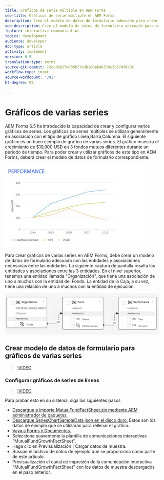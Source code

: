 ```yaml
---
title: Gráficos de serie múltiple en AEM Forms
seo-title: Gráficos de serie múltiple en AEM Forms
description: Cree el modelo de datos de formulario adecuado para crear gráficos de varias series en documentos de impresión y canal web.
seo-description: Cree el modelo de datos de formulario adecuado para crear gráficos de varias series en documentos de impresión y canal web.
feature: interactive-communication
topics: development
audience: developer
doc-type: article
activity: implement
version: 6.5
translation-type: tm+mt
source-git-commit: 22ccd6627a035b37edb180eb4633bc3b57470c0c
workflow-type: tm+mt
source-wordcount: '301'
ht-degree: 0%

---
```



# Gráficos de varias series

AEM Forms 6.5 ha introducido la capacidad de crear y configurar varios gráficos de series. Los gráficos de series múltiples se utilizan generalmente en asociación con el tipo de gráfico Línea,Barra,Columna. El siguiente gráfico es un buen ejemplo de gráfico de varias series. El gráfico muestra el crecimiento de $10,000 USD en 3 fondos mutuos diferentes durante un período de tiempo. Para poder crear y utilizar gráficos de este tipo en AEM Forms, deberá crear el modelo de datos de formulario correspondiente.

![multiserie](assets/seriescharts.jfif)

Para crear gráficos de varias series en AEM Forms, debe crear un modelo de datos de formulario adecuado con las entidades y asociaciones necesarias entre las entidades. La siguiente captura de pantalla resalta las entidades y asociaciones entre las 3 entidades. En el nivel superior, tenemos una entidad llamada &quot;Organización&quot;, que tiene una asociación de uno a muchos con la entidad del Fondo. La entidad de la Caja, a su vez, tiene una relación de uno a muchos con la entidad de ejecución.

![formdatamodel](assets/formdatamodel.jfif)


## Crear modelo de datos de formulario para gráficos de varias series

>[!VIDEO](https://video.tv.adobe.com/v/26352/quality=9)


### Configurar gráficos de series de líneas

>[!VIDEO](https://video.tv.adobe.com/v/26353?quality=9&learn=on)


Para probar esto en su sistema, siga los siguientes pasos

* [Descargue e importe MutualFundFactSheet.zip mediante AEM administrador de paquetes.](assets/mutualfundfactsheet.zip)
* [Descargue SeriesChartSampleData.json en el disco duro.](assets/serieschartsampledata.json) Estos son los datos de ejemplo que se utilizarán para rellenar el gráfico.
* [Vaya a Forms y Documentos.](https://helpx.adobe.com/aem/forms.html/content/dam/formsanddocuments.html)
* Seleccione suavemente la plantilla de comunicaciones interactivas &quot;MutualFundGrowthFactSheet&quot;.
* Haga clic en Previsualización | Cargar datos de muestra.
* Busque el archivo de datos de ejemplo que se proporciona como parte de este artículo.
* Previsualización el canal de impresión de la comunicación interactiva &quot;MutualFundGrowthFactSheet&quot; con los datos de muestra descargados en el paso anterior.
